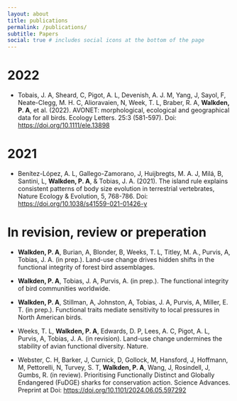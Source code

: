 ```yaml
---
layout: about
title: publications
permalink: /publications/
subtitle: Papers
social: true # includes social icons at the bottom of the page
---
```


# 2022

- Tobais, J. A, Sheard, C, Pigot, A. L, Devenish, A. J. M, Yang, J, Sayol, F, Neate-Clegg, M. H. C, Alioravaien, N, Week, T. L, Braber, R. A, **Walkden, P. A**, et al. (2022). AVONET: morphological, ecological and geographical data for all birds. Ecology Letters. 25:3 (581-597). Doi: https://doi.org/10.1111/ele.13898

# 2021

- Benítez-López, A. L, Gallego-Zamorano, J, Huijbregts, M. A. J, Milá, B, Santini, L, **Walkden, P. A**, & Tobias, J. A. (2021). The island rule explains consistent patterns of body size evolution in terrestrial vertebrates, Nature Ecology & Evolution, 5, 768-786. Doi: https://doi.org/10.1038/s41559-021-01426-y

# In revision, review or preperation

- **Walkden, P. A**, Burian, A, Blonder, B, Weeks, T. L, Titley, M. A., Purvis, A, Tobias, J. A. (in prep.). Land-use change drives hidden shifts in the functional integrity of forest bird assemblages.

- **Walkden, P. A**, Tobias, J. A, Purvis, A. (in prep.). The functional integrity of bird communities worldwide.

- **Walkden, P. A**, Stillman, A, Johnston, A, Tobias, J. A, Purvis, A, Miller, E. T. (in prep.). Functional traits mediate sensitivity to local pressures in North American birds.

- Weeks, T. L, **Walkden, P. A**, Edwards, D. P, Lees, A. C, Pigot, A. L, Purvis, A, Tobias, J. A. (in revision). Land-use change undermines the stability of avian functional diversity. Nature.

- Webster, C. H, Barker, J, Curnick, D, Gollock, M, Hansford, J, Hoffmann, M, Pettorelli, N, Turvey, S. T, **Walkden, P. A**, Wang, J, Rosindell, J, Gumbs, R. (in review). Prioritising Functionally Distinct and Globally Endangered (FuDGE) sharks for conservation action. Science Advances. Preprint at Doi: https://doi.org/10.1101/2024.06.05.597292
